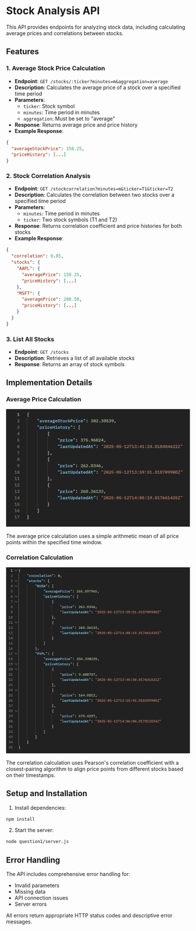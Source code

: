 # Stock Analysis API

This API provides endpoints for analyzing stock data, including calculating average prices and correlations between stocks.

## Features

### 1. Average Stock Price Calculation
- **Endpoint**: `GET /stocks/:ticker?minutes=m&aggregation=average`
- **Description**: Calculates the average price of a stock over a specified time period
- **Parameters**:
  - `ticker`: Stock symbol
  - `minutes`: Time period in minutes
  - `aggregation`: Must be set to "average"
- **Response**: Returns average price and price history
- **Example Response**:
```json
{
  "averageStockPrice": 150.25,
  "priceHistory": [...]
}
```

### 2. Stock Correlation Analysis
- **Endpoint**: `GET /stockcorrelation?minutes=m&ticker=T1&ticker=T2`
- **Description**: Calculates the correlation between two stocks over a specified time period
- **Parameters**:
  - `minutes`: Time period in minutes
  - `ticker`: Two stock symbols (T1 and T2)
- **Response**: Returns correlation coefficient and price histories for both stocks
- **Example Response**:
```json
{
  "correlation": 0.85,
  "stocks": {
    "AAPL": {
      "averagePrice": 150.25,
      "priceHistory": [...]
    },
    "MSFT": {
      "averagePrice": 280.50,
      "priceHistory": [...]
    }
  }
}
```

### 3. List All Stocks
- **Endpoint**: `GET /stocks`
- **Description**: Retrieves a list of all available stocks
- **Response**: Returns an array of stock symbols

## Implementation Details

### Average Price Calculation
![Average Price Calculation](question1/Average.png)

The average price calculation uses a simple arithmetic mean of all price points within the specified time window.

### Correlation Calculation
![Correlation Calculation](question1/Correlation.png)

The correlation calculation uses Pearson's correlation coefficient with a closest-pairing algorithm to align price points from different stocks based on their timestamps.

## Setup and Installation

1. Install dependencies:
```bash
npm install
```

2. Start the server:
```bash
node question1/server.js
```

## Error Handling

The API includes comprehensive error handling for:
- Invalid parameters
- Missing data
- API connection issues
- Server errors

All errors return appropriate HTTP status codes and descriptive error messages. 